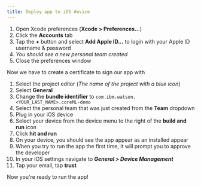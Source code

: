 ```yaml
---
title: Deploy app to iOS device
---
```


1. Open Xcode preferences (**Xcode > Preferences...**)
1. Click the **Accounts** tab
1. Tap the ***+*** button and select **Add Apple ID...** to login with your Apple ID username & password
1. *You should see a new personal team created*
1. Close the preferences window

Now we have to create a certificate to sign our app with
1. Select the project editor (*The name of the project with a blue icon*)
1. Select **General**
1. Change the **bundle identifier** to `com.ibm.watson.<YOUR_LAST_NAME>.coreML-demo`
1. Select the personal team that was just created from the **Team** dropdown
1. Plug in your iOS device
1. Select your device from the device menu to the right of the **build and run** icon
1. Click **hit and run**
1. On your device, you should see the app appear as an installed appear
1. When you try to run the app the first time, it will prompt you to approve the developer
1. In your iOS settings navigate to ***General > Device Management***
1. Tap your email, tap **trust**

Now you're ready to run the app!
